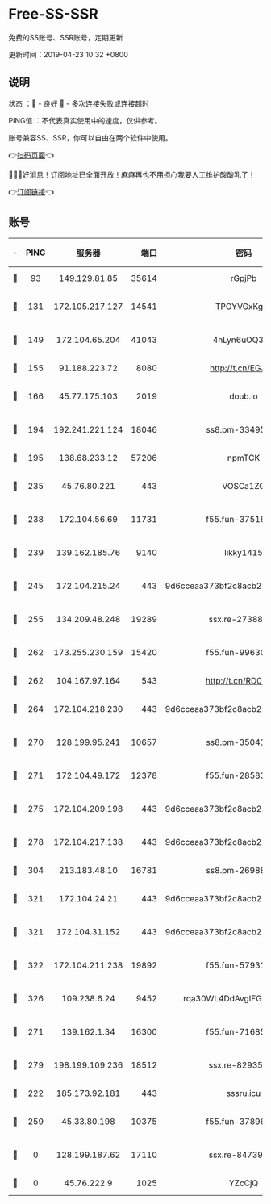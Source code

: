 # Free-SS-SSR

免费的SS账号、SSR账号，定期更新

更新时间：2019-04-23 10:32 +0800

## 说明

状态     ：🙂 - 良好 🙁 - 多次连接失败或连接超时

PING值   ：不代表真实使用中的速度，仅供参考。

账号兼容SS、SSR，你可以自由在两个软件中使用。

👉[扫码页面](https://liesauer.github.io/Free-SS-SSR/)👈

🎉🎉🎉好消息！订阅地址已全面开放！麻麻再也不用担心我要人工维护酸酸乳了！

👉[订阅链接](https://www.liesauer.net/yogurt/subscribe?ACCESS_TOKEN=DAYxR3mMaZAsaqUb)👈

## 账号

|-|PING|服务器|端口|密码|加密方式|区域|
|:----:|:----:|:-----:|-----:|:----:|:----:|:----:|
|🙂|93|149.129.81.85|35614|rGpjPb|rc4-md5|HK|
|🙂|131|172.105.217.127|14541|TPOYVGxKglpi|aes-256-cfb|JP|
|🙂|149|172.104.65.204|41043|4hLyn6uOQ3hU|aes-256-cfb|JP|
|🙂|155|91.188.223.72|8080|http://t.cn/EGJIyrl|rc4-md5|RU|
|🙂|166|45.77.175.103|2019|doub.io|aes-128-ctr|SG|
|🙂|194|192.241.221.124|18046|ss8.pm-33495332|aes-256-cfb|US|
|🙂|195|138.68.233.12|57206|npmTCK|rc4-md5|US|
|🙂|235|45.76.80.221|443|VOSCa1ZG|aes-256-cfb|DE|
|🙂|238|172.104.56.69|11731|f55.fun-37516800|aes-256-cfb|SG|
|🙂|239|139.162.185.76|9140|likky1415|aes-256-cfb|DE|
|🙂|245|172.104.215.24|443|9d6cceaa373bf2c8acb22e60b6a58be6|aes-256-cfb|US|
|🙂|255|134.209.48.248|19289|ssx.re-27388997|aes-256-cfb|US|
|🙂|262|173.255.230.159|15420|f55.fun-99630859|aes-256-cfb|US|
|🙂|262|104.167.97.164|543|http://t.cn/RD0D7sx|rc4-md5|CA|
|🙂|264|172.104.218.230|443|9d6cceaa373bf2c8acb22e60b6a58be6|aes-256-cfb|US|
|🙂|270|128.199.95.241|10657|ss8.pm-35041128|aes-256-cfb|SG|
|🙂|271|172.104.49.172|12378|f55.fun-28583571|aes-256-cfb|SG|
|🙂|275|172.104.209.198|443|9d6cceaa373bf2c8acb22e60b6a58be6|aes-256-cfb|US|
|🙂|278|172.104.217.138|443|9d6cceaa373bf2c8acb22e60b6a58be6|aes-256-cfb|US|
|🙂|304|213.183.48.10|16781|ss8.pm-26988503|rc4-md5|RU|
|🙂|321|172.104.24.21|443|9d6cceaa373bf2c8acb22e60b6a58be6|aes-256-cfb|US|
|🙂|321|172.104.31.152|443|9d6cceaa373bf2c8acb22e60b6a58be6|aes-256-cfb|US|
|🙂|322|172.104.211.238|19892|f55.fun-57931164|aes-256-cfb|US|
|🙂|326|109.238.6.24|9452|rqa30WL4DdAvgIFG6Fs3znzTa|aes-256-cfb|FR|
|🙂|271|139.162.1.34|16300|f55.fun-71685076|aes-256-cfb|SG|
|🙂|279|198.199.109.236|18512|ssx.re-82935450|aes-256-cfb|US|
|🙁|222|185.173.92.181|443|sssru.icu|rc4-md5|RU|
|🙁|259|45.33.80.198|10375|f55.fun-37896018|aes-256-cfb|US|
|🙁|0|128.199.187.62|17110|ssx.re-84739131|aes-256-cfb|SG|
|🙁|0|45.76.222.9|1025|YZcCjQ|rc4-md5|JP|
